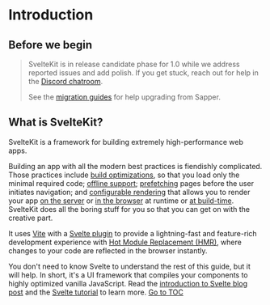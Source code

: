 
# Introduction


## Before we begin

> SvelteKit is in release candidate phase for 1.0 while we address reported issues and add polish. If you get stuck, reach out for help in the [Discord chatroom](https://svelte.dev/chat).
>
> See the [migration guides](/docs/migrating) for help upgrading from Sapper.

## What is SvelteKit?

SvelteKit is a framework for building extremely high-performance web apps.

Building an app with all the modern best practices is fiendishly complicated. Those practices include [build optimizations](https://vitejs.dev/guide/features.html#build-optimizations), so that you load only the minimal required code; [offline support](../30-advanced/40-service-workers.html); [prefetching](../30-advanced/30-link-options.html#data-sveltekit-prefetch) pages before the user initiates navigation; and [configurable rendering](../20-core-concepts/40-page-options.html) that allows you to render your app [on the server](../60-appendix/30-glossary.html#ssr) or [in the browser](../60-appendix/30-glossary.html#csr-and-spa) at runtime or [at build-time](../60-appendix/30-glossary.html#prerendering). SvelteKit does all the boring stuff for you so that you can get on with the creative part.

It uses [Vite](https://vitejs.dev/) with a [Svelte plugin](https://github.com/sveltejs/vite-plugin-svelte) to provide a lightning-fast and feature-rich development experience with [Hot Module Replacement (HMR)](https://github.com/sveltejs/vite-plugin-svelte/blob/main/docs/config.md#hot), where changes to your code are reflected in the browser instantly.

You don't need to know Svelte to understand the rest of this guide, but it will help. In short, it's a UI framework that compiles your components to highly optimized vanilla JavaScript. Read the [introduction to Svelte blog post](https://svelte.dev/blog/svelte-3-rethinking-reactivity) and the [Svelte tutorial](https://svelte.dev/tutorial) to learn more.
<span style='float: footnote;'><a href="../../index.html#toc">Go to TOC</a></span>
